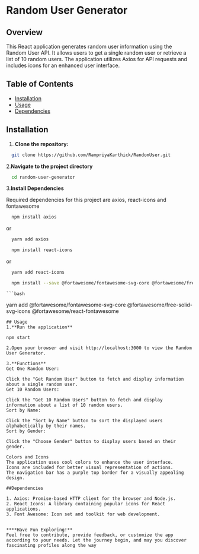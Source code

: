 # Random User Generator

## Overview
This React application generates random user information using the Random User API. It allows users to get a single random user or retrieve a list of 10 random users. The application utilizes Axios for API requests and includes icons for an enhanced user interface.

## Table of Contents
- [Installation](#installation)
- [Usage](#usage)
- [Dependencies](#dependencies)


## Installation
1. **Clone the repository:**
 ```bash
   git clone https://github.com/RampriyaKarthick/RandomUser.git
   ```

2.**Navigate to the project directory**

 ```bash
   cd random-user-generator
   ```

3.**Install Dependencies**

Required dependencies for this project are axios, react-icons and fontawesome

 ```bash
   npm install axios
   ```
or
 ```bash
   yarn add axios
   ```

 ```bash
   npm install react-icons 
   ```
or
 ```bash
   yarn add react-icons
   ```

 ```bash
   npm install --save @fortawesome/fontawesome-svg-core @fortawesome/free-solid-svg-icons @fortawesome/react-fontawesome
  ``` 
    ```bash
   yarn add @fortawesome/fontawesome-svg-core @fortawesome/free-solid-svg-icons @fortawesome/react-fontawesome
```
## Usage
1.**Run the application**

npm start

2.Open your browser and visit http://localhost:3000 to view the Random User Generator.

3.**Functions**
Get One Random User:

Click the "Get Random User" button to fetch and display information about a single random user.
Get 10 Random Users:

Click the "Get 10 Random Users" button to fetch and display information about a list of 10 random users.
Sort by Name:

Click the "Sort by Name" button to sort the displayed users alphabetically by their names.
Sort by Gender:

Click the "Choose Gender" button to display users based on their gender.

Colors and Icons
The application uses cool colors to enhance the user interface.
Icons are included for better visual representation of actions.
The navigation bar has a purple top border for a visually appealing design.

##Dependencies

1. Axios: Promise-based HTTP client for the browser and Node.js.
2. React Icons: A library containing popular icons for React applications.
3. Font Awesome: Icon set and toolkit for web development.


****Have Fun Exploring!**
Feel free to contribute, provide feedback, or customize the app according to your needs. Let the journey begin, and may you discover fascinating profiles along the way








